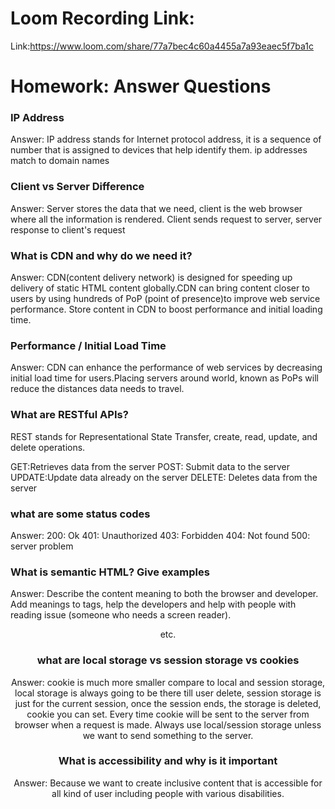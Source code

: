 # Loom Recording Link:

Link:https://www.loom.com/share/77a7bec4c60a4455a7a93eaec5f7ba1c


# Homework: Answer Questions

### IP Address

Answer: IP address stands for Internet protocol address, it is a sequence of number
that is assigned to devices that help identify them. ip addresses match to domain names


### Client vs Server Difference

Answer: Server stores the data that we need, client is the web browser where all the
information is rendered. Client sends request to server, server response to client's request

### What is CDN and why do we need it?

Answer: CDN(content delivery network) is designed for speeding up delivery of 
static HTML content globally.CDN can bring content closer to users by using 
hundreds of PoP (point of presence)to improve web service performance. Store content
in CDN to boost performance and initial loading time.


### Performance / Initial Load Time

Answer:
CDN can enhance the performance of web services by decreasing initial load time for users.Placing servers around world, known as PoPs will reduce the distances data needs to travel.

### What are RESTful APIs?
REST stands for Representational State Transfer, create, read, update, and delete
operations.

GET:Retrieves data from the server
POST: Submit data to the server
UPDATE:Update data already on the server
DELETE: Deletes data from the server


### what are some status codes

Answer:
200: Ok
401: Unauthorized
403: Forbidden
404: Not found
500: server problem


### What is semantic HTML? Give examples

Answer: Describe the content meaning to both the browser and developer. Add meanings
to tags, help the developers and help with people with reading issue (someone who
needs a screen reader). 
<header> <nav> <section> <article> <aside> etc.

### what are local storage vs session storage vs cookies

Answer: cookie is much more smaller compare to local and session storage, local 
storage is always going to be there till user delete, session storage is just for
the current session, once the session ends, the storage is deleted, cookie you can
set. Every time cookie will be sent to the server from browser when a request is made.
Always use local/session storage unless we want to send something to the server.


### What is accessibility and why is it important

Answer: Because we want to create inclusive content that is accessible for all
kind of user including people with various disabilities. 

